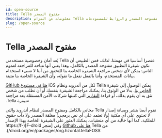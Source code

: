 ```yaml
---
id: open-source
title: Tella مفتوح المصدر
description: معلومات عن التزام Tella بسياسة البرامج مفتوحة المصدر والروابط للمستودعات
slug: /open-source
---
```



# Tella مفتوح المصدر

يُعد أمان وخصوصية مستخدمي Tella عنصرا أساسيا في مهمتنا. لذلك، فمن الطبيعي أن تكون شيفرة التطبيق مفتوحة المصدر بالكامل. وهذا يعني أنها متاحة للمراجعة لعموم الناس: يمكن لأي شخص مراجعة الشيفرة الخاصة بنا للتحقق من أننا لا نسيء استخدام بيانات المستخدم، وأننا بالفعل نفعل ما نقوله، وأن الشيفرة الخاصة بنا متينة.

‫يمكن الوصول إلى شيفرة Tella لكل من أندرويد ونظام iOS [هنا في مستودع GitHub الخاص بنا](https://github.com/horizontal-org). بدلا من الوثوق بنا، يمكنك مراجعة الشيفرة بنفسك أو أن تطلب من شخص تثق به أن يقوم بذلك، أو قراءة [التقارير](/security-and-privacy#security-audits) التي كتبتها شركات الأمن المستقلة بعد مراجعة شيفرة Tella.


‫نقوم أيضا بنشر وصيانة إصدار Tella مجاني بالكامل ومفتوح المصدر لنظام أندرويد والتي لا تحتوي على أي مكتبة (ولا تعتمد على أي نص برمجي) مغلقة المصدر ولا ذات حقوق للملكية، كما أنها خالية من أي متعقبات. يمكنك العثور على الشيفرة الخاصة بهذا الإصدار من Tella [هنا على Github](https://github.com/Horizontal-org/Tella-Android-FOSS) وفي [متجر F-droid](https://f- droid.org/en/packages/org.hzontal.tellaFOSS/).


